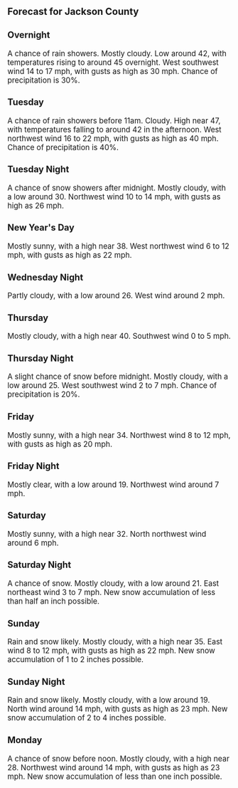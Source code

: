 <div>
   <h2>Forecast for Jackson County</h2>
   <p>
      <div style="font-size:120%">
         <h3>Overnight</h3>A chance of rain showers. Mostly cloudy. Low around 42, with temperatures rising to around 45 overnight. West southwest wind
         14 to 17 mph, with gusts as high as 30 mph. Chance of precipitation is 30%.<br></div>
   </p>
   <p>
      <div style="font-size:120%">
         <h3>Tuesday</h3>A chance of rain showers before 11am. Cloudy. High near 47, with temperatures falling to around 42 in the afternoon. West
         northwest wind 16 to 22 mph, with gusts as high as 40 mph. Chance of precipitation is 40%.<br></div>
   </p>
   <p>
      <div style="font-size:120%">
         <h3>Tuesday Night</h3>A chance of snow showers after midnight. Mostly cloudy, with a low around 30. Northwest wind 10 to 14 mph, with gusts as high
         as 26 mph.<br></div>
   </p>
   <p>
      <div style="font-size:120%">
         <h3>New Year's Day</h3>Mostly sunny, with a high near 38. West northwest wind 6 to 12 mph, with gusts as high as 22 mph.<br></div>
   </p>
   <p>
      <div style="font-size:120%">
         <h3>Wednesday Night</h3>Partly cloudy, with a low around 26. West wind around 2 mph.<br></div>
   </p>
   <p>
      <div style="font-size:120%">
         <h3>Thursday</h3>Mostly cloudy, with a high near 40. Southwest wind 0 to 5 mph.<br></div>
   </p>
   <p>
      <div style="font-size:120%">
         <h3>Thursday Night</h3>A slight chance of snow before midnight. Mostly cloudy, with a low around 25. West southwest wind 2 to 7 mph. Chance of precipitation
         is 20%.<br></div>
   </p>
   <p>
      <div style="font-size:120%">
         <h3>Friday</h3>Mostly sunny, with a high near 34. Northwest wind 8 to 12 mph, with gusts as high as 20 mph.<br></div>
   </p>
   <p>
      <div style="font-size:120%">
         <h3>Friday Night</h3>Mostly clear, with a low around 19. Northwest wind around 7 mph.<br></div>
   </p>
   <p>
      <div style="font-size:120%">
         <h3>Saturday</h3>Mostly sunny, with a high near 32. North northwest wind around 6 mph.<br></div>
   </p>
   <p>
      <div style="font-size:120%">
         <h3>Saturday Night</h3>A chance of snow. Mostly cloudy, with a low around 21. East northeast wind 3 to 7 mph. New snow accumulation of less than
         half an inch possible.<br></div>
   </p>
   <p>
      <div style="font-size:120%">
         <h3>Sunday</h3>Rain and snow likely. Mostly cloudy, with a high near 35. East wind 8 to 12 mph, with gusts as high as 22 mph. New snow accumulation
         of 1 to 2 inches possible.<br></div>
   </p>
   <p>
      <div style="font-size:120%">
         <h3>Sunday Night</h3>Rain and snow likely. Mostly cloudy, with a low around 19. North wind around 14 mph, with gusts as high as 23 mph. New snow
         accumulation of 2 to 4 inches possible.<br></div>
   </p>
   <p>
      <div style="font-size:120%">
         <h3>Monday</h3>A chance of snow before noon. Mostly cloudy, with a high near 28. Northwest wind around 14 mph, with gusts as high as 23 mph.
         New snow accumulation of less than one inch possible.<br></div>
   </p>
</div>